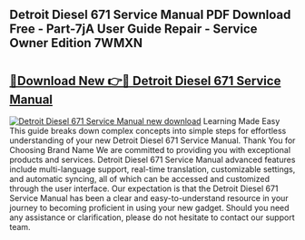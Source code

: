 ## Detroit Diesel 671 Service Manual PDF Download Free - Part-7jA User Guide Repair - Service Owner Edition 7WMXN

# <h2><a href="http://bc39121.oget.top/?id=Detroit+Diesel+671+Service+Manual">🔗Download New 👉🔴 Detroit Diesel 671 Service Manual</a></h2>

[![Detroit Diesel 671 Service Manual new download](https://i.imgur.com/5g1atiW.png)](http://bc39121.oget.top/?id=Detroit+Diesel+671+Service+Manual)
Learning Made Easy This guide breaks down complex concepts into simple steps for effortless understanding of your new Detroit Diesel 671 Service Manual. Thank You for Choosing Brand Name We are committed to providing you with exceptional products and services. Detroit Diesel 671 Service Manual advanced features include multi-language support, real-time translation, customizable settings, and automatic syncing, all of which can be accessed and customized through the user interface. Our expectation is that the Detroit Diesel 671 Service Manual has been a clear and easy-to-understand resource in your journey to becoming proficient in using your new gadget. Should you need any assistance or clarification, please do not hesitate to contact our support team.
